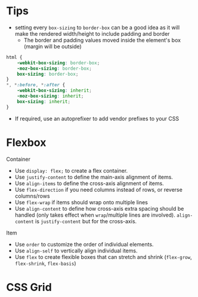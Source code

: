 # Tips

- setting every `box-sizing` to `border-box` can be a good idea as it will make the rendered width/height to include padding and border
	- The border and padding values moved inside the element's box (margin will be outside)
```css
html {
	-webkit-box-sizing: border-box;
	-moz-box-sizing: border-box;
	box-sizing: border-box;
}
*, *:before, *:after {
	-webkit-box-sizing: inherit;
	-moz-box-sizing: inherit;
	box-sizing: inherit;
}
```
- If required, use an autoprefixer to add vendor prefixes to your CSS

# Flexbox

Container
- Use `display: flex;` to create a flex container.
- Use `justify-content` to define the main-axis alignment of items.
- Use `align-items` to define the cross-axis alignment of items.
- Use `flex-direction` if you need columns instead of rows, or reverse columns/rows
- Use `flex-wrap` if items should wrap onto multiple lines
- Use `align-content` to define how cross-axis extra spacing should be handled (only takes effect when `wrap`/multiple lines are involved). `align-content` is `justify-content` but for the cross-axis.

Item
- Use `order` to customize the order of individual elements.
- Use `align-self` to vertically align individual items.
- Use `flex` to create flexible boxes that can stretch and shrink (`flex-grow`, `flex-shrink`, `flex-basis`)

# CSS Grid

